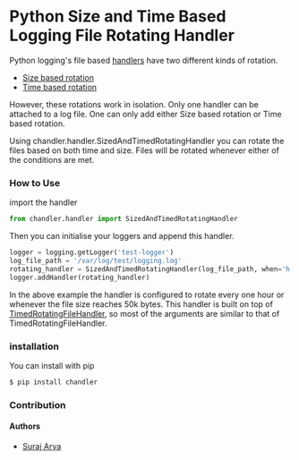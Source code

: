 # Python Size and Time Based Logging File Rotating Handler

Python logging's file based [handlers](https://docs.python.org/3/library/logging.handlers.html) have two different kinds of rotation. 
* [Size based rotation](https://docs.python.org/3/library/logging.handlers.html#logging.handlers.RotatingFileHandler)
* [Time based rotation](https://docs.python.org/3/library/logging.handlers.html#logging.handlers.TimedRotatingFileHandler)

However, these rotations work in isolation. Only one handler can be attached to a log file.
One can only add either Size based rotation or Time based rotation.

Using chandler.handler.SizedAndTimedRotatingHandler you can rotate the files based on both time and size. Files will be rotated whenever either of the conditions are met.

### How to Use
 import the handler
 ```python
from chandler.handler import SizedAndTimedRotatingHandler
```

Then you can initialise your loggers and append this handler.
```python
logger = logging.getLogger('test-logger')
log_file_path = '/var/log/test/logging.log'
rotating_handler = SizedAndTimedRotatingHandler(log_file_path, when='h', interval=1, max_bytes=50000, backup_count=3)
logger.addHandler(rotating_handler)
```
In the above example the handler is configured to rotate every one hour or whenever the file size reaches 50k bytes.
This handler is built on top of [TimedRotatingFileHandler](https://docs.python.org/3/library/logging.handlers.html#logging.handlers.TimedRotatingFileHandler), so most of the arguments are similar to that of TimedRotatingFileHandler. 

### installation 
You can install with pip
```bash
$ pip install chandler
```
### Contribution


#### Authors
* [Suraj Arya](https://github.com/suraj-arya)